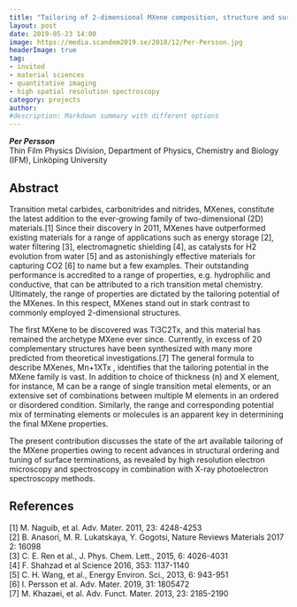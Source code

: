 ```yaml
---
title: "Tailoring of 2-dimensional MXene composition, structure and surface chemistry"
layout: post
date: 2019-05-23 14:00
image: https://media.scandem2019.se/2018/12/Per-Persson.jpg
headerImage: true
tag:
- invited
- material sciences
- quantitative imaging
- high spatial resolution spectroscopy
category: projects
author:
#description: Markdown summary with different options
---
```


_**Per Persson**_<br/>
Thin Film Physics Division, Department of Physics, Chemistry and Biology (IFM), Linköping University<br/>

## Abstract

Transition metal carbides, carbonitrides and nitrides, MXenes, constitute the latest addition to the ever-growing family of two-dimensional (2D) materials.[1]  Since their discovery in 2011, MXenes have outperformed existing materials for a range of applications such as energy storage [2], water filtering [3], electromagnetic shielding [4], as catalysts for H2 evolution from water [5] and as astonishingly effective materials for capturing CO2 [6] to name but a few examples. Their outstanding performance is accredited to a range of properties, e.g. hydrophilic and conductive, that can be attributed to a rich transition metal chemistry. Ultimately, the range of properties are dictated by the tailoring potential of the MXenes. In this respect, MXenes stand out in stark contrast to commonly employed 2-dimensional structures.<br/>

The first MXene to be discovered was Ti3C2Tx, and this material has remained the archetype MXene ever since. Currently, in excess of 20 complementary structures have been synthesized with many more predicted from theoretical investigations.[7] The general formula to describe MXenes, Mn+1XTx , identifies that the tailoring potential in the MXene family is vast. In addition to choice of thickness (n) and X element, for instance, M can be a range of single transition metal elements, or an extensive set of combinations between multiple M elements in an ordered or disordered condition. Similarly, the range and corresponding potential mix of terminating elements or molecules is an apparent key in determining the final MXene properties.<br/>

The present contribution discusses the state of the art available tailoring of the MXene properties owing to recent advances in structural ordering and tuning of surface terminations, as revealed by high resolution electron microscopy and spectroscopy in combination with X-ray photoelectron spectroscopy methods. <br/>

## References
[1] M. Naguib, et al. Adv. Mater. 2011, 23: 4248-4253 <br/>
[2] B. Anasori, M. R. Lukatskaya, Y. Gogotsi, Nature Reviews Materials 2017 2: 16098 <br/>
[3] C. E. Ren et al., J. Phys. Chem. Lett., 2015,  6: 4026-4031<br/>
[4] F. Shahzad et al Science 2016, 353: 1137-1140<br/>
[5] C. H. Wang, et al., Energy Environ. Sci., 2013, 6: 943-951<br/>
[6] I. Persson et al. Adv. Mater. 2019, 31: 1805472<br/>
[7] M. Khazaei, et al. Adv. Funct. Mater. 2013, 23: 2185-2190<br/>

